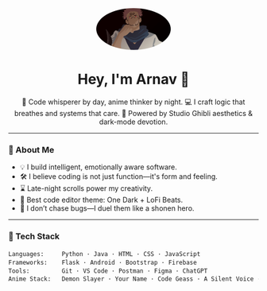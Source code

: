 <!-- 👋 Hi there -->

<div align="center">
  <img src="Deadly Sukuna.jpg" alt="Arnav Raj" width="150" style="border-radius: 50%;" />
  <h1>Hey, I'm Arnav 👾</h1>
  <p>
    🌙 Code whisperer by day, anime thinker by night.  
    💻 I craft logic that breathes and systems that care.  
    🎴 Powered by Studio Ghibli aesthetics & dark-mode devotion.
  </p>
</div>

---

### 🧭 About Me
- 💡 I build intelligent, emotionally aware software.
- 🛠 I believe coding is not just function—it's form and feeling.
- ⌛ Late-night scrolls power my creativity.
- 🍙 Best code editor theme: One Dark + LoFi Beats.
- 🎌 I don’t chase bugs—I duel them like a shonen hero.

---

### 🧪 Tech Stack

```bash
Languages:     Python · Java · HTML · CSS · JavaScript
Frameworks:    Flask · Android · Bootstrap · Firebase
Tools:         Git · VS Code · Postman · Figma · ChatGPT
Anime Stack:   Demon Slayer · Your Name · Code Geass · A Silent Voice · Naruto
